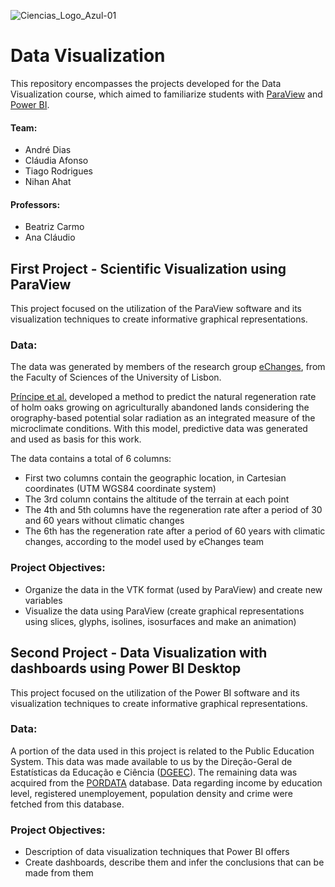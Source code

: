 ![Ciencias_Logo_Azul-01](https://user-images.githubusercontent.com/106987072/228209396-a8737601-f28f-486e-8566-918709663369.png)


# Data Visualization
This repository encompasses the projects developed for the Data Visualization course, which aimed to familiarize students with [ParaView](https://www.paraview.org/) and [Power BI](https://powerbi.microsoft.com/en-us/).


#### Team:
- André Dias
- Cláudia Afonso
- Tiago Rodrigues
- Nihan Ahat

#### Professors: 
- Beatriz Carmo
- Ana Cláudio


## First Project - Scientific Visualization using ParaView
This project focused on the utilization of the ParaView software and its visualization techniques to create informative graphical representations.

### Data:
The data was generated by members of the research group [eChanges](https://echanges.fc.ul.pt/), from the Faculty of Sciences of the University of Lisbon. 

[Príncipe et al.](https://link.springer.com/article/10.1007/s10342-014-0787-5) developed a method to predict the natural regeneration rate of holm oaks growing on agriculturally abandoned lands considering the orography-based potential solar radiation as an integrated measure of the microclimate conditions.
With this model, predictive data was generated and used as basis for this work.

The data contains a total of 6 columns:
- First two columns contain the geographic location, in Cartesian coordinates (UTM WGS84 coordinate system)
- The 3rd column contains the altitude of the terrain at each point
- The 4th and 5th columns have the regeneration rate after a period of 30 and 60 years without climatic changes
- The 6th has the regeneration rate after a period of 60 years with climatic changes, according to the model used by eChanges team

### Project Objectives:
- Organize the data in the VTK format (used by ParaView) and create new variables
- Visualize the data using ParaView (create graphical representations using slices, glyphs, isolines, isosurfaces and make an animation)


## Second Project - Data Visualization with dashboards using Power BI Desktop
This project focused on the utilization of the Power BI software and its visualization techniques to create informative graphical representations.

### Data:
A portion of the data used in this project is related to the Public Education System. This data was made available to us by the Direção-Geral de Estatísticas da Educação e Ciência ([DGEEC](https://www.dgeec.mec.pt/np4/dgeec/)).
The remaining data was acquired from the [PORDATA](https://www.pordata.pt/) database. Data regarding income by education level, registered unemployement, population density and crime were fetched from this database.

### Project Objectives:
- Description of data visualization techniques that Power BI offers
- Create dashboards, describe them and infer the conclusions that can be made from them
